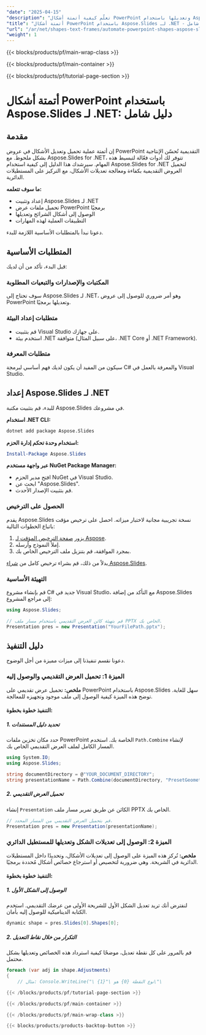```yaml
---
"date": "2025-04-15"
"description": "تعلّم كيفية أتمتة أشكال PowerPoint وتعديلها باستخدام Aspose.Slides لـ .NET. أتقن فن أتمتة العروض التقديمية مع هذا الدليل الشامل."
"title": "أتمتة أشكال PowerPoint باستخدام Aspose.Slides لـ .NET - دليل شامل"
"url": "/ar/net/shapes-text-frames/automate-powerpoint-shapes-aspose-slides-net/"
"weight": 1
---
```


{{< blocks/products/pf/main-wrap-class >}}

{{< blocks/products/pf/main-container >}}

{{< blocks/products/pf/tutorial-page-section >}}
# أتمتة أشكال PowerPoint باستخدام Aspose.Slides لـ .NET: دليل شامل

## مقدمة

إن أتمتة عملية تحميل وتعديل الأشكال في عروض PowerPoint التقديمية تُحسّن الإنتاجية بشكل ملحوظ. مع Aspose.Slides for .NET، تتوفر لك أدوات فعّالة لتبسيط هذه المهام. سيرشدك هذا الدليل إلى كيفية استخدام Aspose.Slides for .NET لتحميل العروض التقديمية بكفاءة ومعالجة تعديلات الأشكال، مع التركيز على المستطيلات الدائرية.

**ما سوف تتعلمه:**
- إعداد وتثبيت Aspose.Slides لـ .NET
- تحميل ملفات عرض PowerPoint برمجيًا
- الوصول إلى أشكال الشرائح وتعديلها
- التطبيقات العملية لهذه المهارات

دعونا نبدأ بالمتطلبات الأساسية اللازمة للبدء.

## المتطلبات الأساسية

قبل البدء، تأكد من أن لديك:

### المكتبات والإصدارات والتبعيات المطلوبة
سوف تحتاج إلى Aspose.Slides لـ .NET، وهو أمر ضروري للوصول إلى عروض PowerPoint وتعديلها برمجيًا.

### متطلبات إعداد البيئة
- قم بتثبيت Visual Studio على جهازك.
- استخدم بيئة .NET متوافقة (على سبيل المثال، .NET Core أو .NET Framework).

### متطلبات المعرفة
سيكون من المفيد أن يكون لديك فهم أساسي لبرمجة C# والمعرفة بالعمل في Visual Studio. 

## إعداد Aspose.Slides لـ .NET

للبدء، قم بتثبيت مكتبة Aspose.Slides في مشروعك.

**استخدام .NET CLI:**
```bash
dotnet add package Aspose.Slides
```

**استخدام وحدة تحكم إدارة الحزم:**
```powershell
Install-Package Aspose.Slides
```

**عبر واجهة مستخدم NuGet Package Manager:**
- افتح مدير الحزم NuGet في Visual Studio.
- ابحث عن "Aspose.Slides".
- قم بتثبيت الإصدار الأحدث.

### الحصول على الترخيص
يقدم Aspose.Slides نسخة تجريبية مجانية لاختبار ميزاته. احصل على ترخيص مؤقت باتباع الخطوات التالية:
1. يزور [صفحة الترخيص المؤقت لـ Aspose](https://purchase.aspose.com/temporary-license/).
2. إملأ النموذج وأرسله.
3. بمجرد الموافقة، قم بتنزيل ملف الترخيص الخاص بك.

بدلاً من ذلك، قم بشراء ترخيص كامل من [شراء Aspose.Slides](https://purchase.aspose.com/buy).

### التهيئة الأساسية
قم بإنشاء مشروع C# جديد في Visual Studio، مع التأكد من إضافة Aspose.Slides إلى مراجع المشروع:

```csharp
using Aspose.Slides;

// قم بتهيئة كائن العرض التقديمي باستخدام مسار ملف PPTX الخاص بك.
Presentation pres = new Presentation("YourFilePath.pptx");
```

## دليل التنفيذ

دعونا نقسم تنفيذنا إلى ميزات مميزة من أجل الوضوح.

### الميزة 1: تحميل العرض التقديمي والوصول إليه
**ملخص:**
تحميل عرض تقديمي على PowerPoint باستخدام Aspose.Slides سهل للغاية. توضح هذه الميزة كيفية الوصول إلى ملف موجود وتجهيزه للمعالجة.

#### التنفيذ خطوة بخطوة:

##### **1. تحديد دليل المستندات**
حدد مكان تخزين ملفات PowerPoint الخاصة بك. استخدم `Path.Combine` لإنشاء المسار الكامل لملف العرض التقديمي الخاص بك.

```csharp
using System.IO;
using Aspose.Slides;

string documentDirectory = @"YOUR_DOCUMENT_DIRECTORY";
string presentationName = Path.Combine(documentDirectory, "PresetGeometry.pptx");
```

##### **2. تحميل العرض التقديمي**
إنشاء `Presentation` الكائن عن طريق تمرير مسار ملف PPTX الخاص بك.

```csharp
// قم بتحميل العرض التقديمي من المسار المحدد.
Presentation pres = new Presentation(presentationName);
```

### الميزة 2: الوصول إلى تعديلات الشكل وتعديلها للمستطيل الدائري
**ملخص:**
تُركز هذه الميزة على الوصول إلى تعديلات الأشكال، وتحديدًا داخل المستطيلات الدائرية في الشريحة. وهي ضرورية لتخصيص أو استرجاع خصائص أشكال مُحددة برمجيًا.

#### التنفيذ خطوة بخطوة:

##### **1. الوصول إلى الشكل الأول**
لنفترض أنك تريد تعديل الشكل الأول للشريحة الأولى من عرضك التقديمي. استخدم الكتابة الديناميكية للوصول إليه بأمان.

```csharp
dynamic shape = pres.Slides[0].Shapes[0];
```

##### **2. التكرار من خلال نقاط التعديل**
قم بالمرور على كل نقطة تعديل، موضحًا كيفية استرداد هذه الخصائص وتعديلها بشكل محتمل.

```csharp
foreach (var adj in shape.Adjustments)
{
    // مثال: Console.WriteLine("\ نوع النقطة {0} هو \"{1}\"\

{{< /blocks/products/pf/tutorial-page-section >}}

{{< /blocks/products/pf/main-container >}}

{{< /blocks/products/pf/main-wrap-class >}}

{{< blocks/products/products-backtop-button >}}